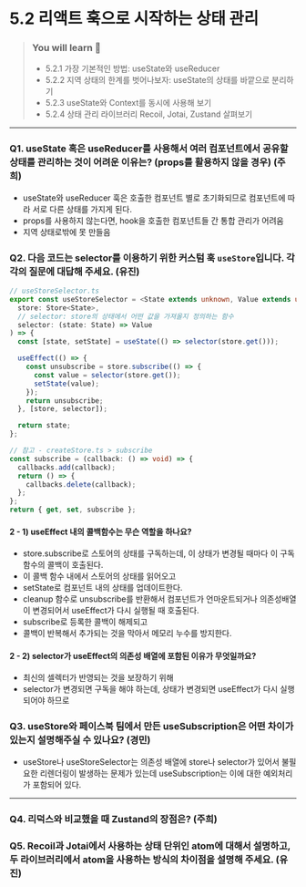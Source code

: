 # 5.2 리액트 훅으로 시작하는 상태 관리

> ### You will learn 📝
>- 5.2.1 가장 기본적인 방법: useState와 useReducer
>- 5.2.2 지역 상태의 한계를 벗어나보자: useState의 상태를 바깥으로 분리하기
>- 5.2.3 useState와 Context를 동시에 사용해 보기
>- 5.2.4 상태 관리 라이브러리 Recoil, Jotai, Zustand 살펴보기

---

### Q1. useState 혹은 useReducer를 사용해서 여러 컴포넌트에서 공유할 상태를 관리하는 것이 어려운 이유는? (props를 활용하지 않을 경우) (주희)
- useState와 useReducer 훅은 호출한 컴포넌트 별로 초기화되므로 컴포넌트에 따라 서로 다른 상태를 가지게 된다.
- props를 사용하지 않는다면, hook을 호출한 컴포넌트들 간 통합 관리가 어려움
- 지역 상태로밖에 못 만들음

### Q2. 다음 코드는 selector를 이용하기 위한 커스텀 훅 `useStore`입니다. 각각의 질문에 대답해 주세요. (유진)
```ts
// useStoreSelector.ts
export const useStoreSelector = <State extends unknown, Value extends unknown>(
  store: Store<State>,
  // selector: store의 상태에서 어떤 값을 가져올지 정의하는 함수
  selector: (state: State) => Value
) => {
  const [state, setState] = useState(() => selector(store.get()));

  useEffect(() => {
    const unsubscribe = store.subscribe(() => {
      const value = selector(store.get());
      setState(value);
    });
    return unsubscribe;
  }, [store, selector]);

  return state;
};

// 참고 - createStore.ts > subscribe
const subscribe = (callback: () => void) => {
  callbacks.add(callback);
  return () => {
    callbacks.delete(callback);
  };
};
return { get, set, subscribe };
```
#### 2 - 1) useEffect 내의 콜백함수는 무슨 역할을 하나요?
- store.subscribe로 스토어의 상태를 구독하는데, 이 상태가 변경될 때마다 이 구독함수의 콜백이 호출된다.
- 이 콜백 함수 내에서 스토어의 상태를 읽어오고
- setState로 컴포넌트 내의 상태를 업데이트한다.
- cleanup 함수로 unsubscribe를 반환해서 컴포넌트가 언마운트되거나 의존성배열이 변경되어서 useEffect가 다시 실행될 때 호출된다.
- subscribe로 등록한 콜백이 해제되고
- 콜백이 반복해서 추가되는 것을 막아서 메모리 누수를 방지한다.

#### 2 - 2) selector가 useEffect의 의존성 배열에 포함된 이유가 무엇일까요?
- 최신의 셀렉터가 반영되는 것을 보장하기 위해
- selector가 변경되면 구독을 해야 하는데, 상태가 변경되면 useEffect가 다시 실행되어야 하므로

### Q3. useStore와 페이스북 팀에서 만든 useSubscription은 어떤 차이가 있는지 설명해주실 수 있나요? (경민)
- useStore나 useStoreSelector는 의존성 배열에 store나 selector가 있어서 불필요한 리렌더링이 발생하는 문제가 있는데 useSubscription는 이에 대한 예외처리가 포함되어 있다.


---

### Q4. 리덕스와 비교했을 때 Zustand의 장점은? (주희)


### Q5. Recoil과 Jotai에서 사용하는 상태 단위인 atom에 대해서 설명하고, 두 라이브러리에서 atom을 사용하는 방식의 차이점을 설명해 주세요. (유진)
